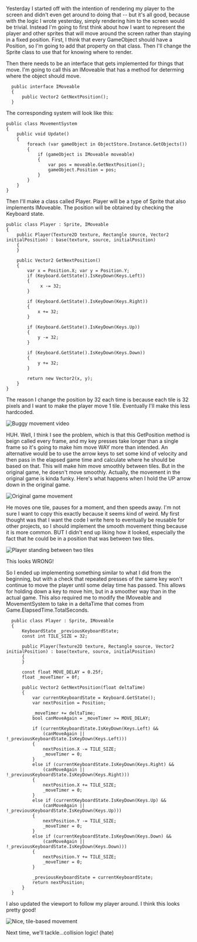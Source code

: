 Yesterday I started off with the intention of rendering my player to the screen and didn't even get around to doing that -- but it's all good, because with the logic I wrote yesterday, simply rendering him to the screen would be trivial. Instead I'm going to first think about how I want to represent the player and other sprites that will move around the screen rather than staying in a fixed position. First, I think that every GameObject should have a Position, so I'm going to add that property on that class. Then I'll change the Sprite class to use that for knowing where to render.

Then there needs to be an interface that gets implemented for things that move. I'm going to call this an IMoveable that has a method for determing where the object should move.
```
  public interface IMoveable
  {
      public Vector2 GetNextPosition();
  }
```
The corresponding system will look like this:
```
public class MovementSystem
{
    public void Update()
    {
        foreach (var gameObject in ObjectStore.Instance.GetObjects())
        {
            if (gameObject is IMoveable moveable)
            {
                var pos = moveable.GetNextPosition();
                gameObject.Position = pos;
            }
        }
    }
}
```
Then I'll make a class called Player. Player will be a type of Sprite that also implements IMoveable. The position will be obtained by checking the Keyboard state.
```
public class Player : Sprite, IMoveable
{
    public Player(Texture2D texture, Rectangle source, Vector2 initialPosition) : base(texture, source, initialPosition)
    {
    }

    public Vector2 GetNextPosition()
    {
        var x = Position.X; var y = Position.Y;
        if (Keyboard.GetState().IsKeyDown(Keys.Left))
        {
             x -= 32;
        }

        if (Keyboard.GetState().IsKeyDown(Keys.Right))
        {
            x += 32;
        }

        if (Keyboard.GetState().IsKeyDown(Keys.Up))
        {
            y -= 32;
        }

        if (Keyboard.GetState().IsKeyDown(Keys.Down))
        {
            y += 32;
        }

        return new Vector2(x, y);
    }
}
```
The reason I change the position by 32 each time is because each tile is 32 pixels and I want to make the player move 1 tile. Eventually I'll make this less hardcoded.

![Buggy movement video](https://github.com/toricook/cotw-devlog/blob/main/cotw/movement_bug.gif)

HUH. Well, I think I see the problem, which is that this GetPosition method is beign called every frame, and my key presses take longer than a single frame so it's going to make him move WAY more than intended. An alternative would be to use the arrow keys to set some kind of velocity and then pass in the elapsed game time and calculate where he should be based on that. This will make him move smoothly between tiles. But in the original game, he doesn't move smoothly. Actually, the movement in the original game is kinda funky. Here's what happens when I hold the UP arrow down in the original game.

![Original game movement](https://github.com/toricook/cotw-devlog/blob/main/cotw/real_game_movement.gif)

He moves one tile, pauses for a moment, and then speeds away. I'm not sure I want to copy this exactly because it seems kind of weird. My first thought was that I want the code I write here to eventually be reusable for other projects, so I should implement the smooth movement thing because it is more common. BUT I didn't end up liking how it looked, especially the fact that he could be in a position that was between two tiles.

![Player standing between two tiles](https://github.com/toricook/cotw-devlog/blob/main/cotw/bad.PNG)

This looks WRONG!

So I ended up implementing something similar to what I did from the beginning, but with a check that repeated presses of the same key won't continue to move the player until some delay time has passed. This allows for holding down a key to move him, but in a smoother way than in the actual game. This also required me to modify the IMoveable and MovementSystem to take in a deltaTime that comes from Game.ElapsedTime.TotalSeconds.
```
  public class Player : Sprite, IMoveable
  {
      KeyboardState _previousKeyboardState;
      const int TILE_SIZE = 32;

      public Player(Texture2D texture, Rectangle source, Vector2 initialPosition) : base(texture, source, initialPosition)
      {
      }

      const float MOVE_DELAY = 0.25f;
      float _moveTimer = 0f;

      public Vector2 GetNextPosition(float deltaTime)
      {
          var currentKeyboardState = Keyboard.GetState();
          var nextPosition = Position;

          _moveTimer += deltaTime;
          bool canMoveAgain = _moveTimer >= MOVE_DELAY;

          if (currentKeyboardState.IsKeyDown(Keys.Left) &&
              (canMoveAgain || !_previousKeyboardState.IsKeyDown(Keys.Left)))
          {
              nextPosition.X -= TILE_SIZE;
              _moveTimer = 0;
          }
          else if (currentKeyboardState.IsKeyDown(Keys.Right) &&
              (canMoveAgain || !_previousKeyboardState.IsKeyDown(Keys.Right)))
          {
              nextPosition.X += TILE_SIZE;
              _moveTimer = 0;
          }
          else if (currentKeyboardState.IsKeyDown(Keys.Up) &&
              (canMoveAgain || !_previousKeyboardState.IsKeyDown(Keys.Up)))
          {
              nextPosition.Y -= TILE_SIZE;
              _moveTimer = 0;
          }
          else if (currentKeyboardState.IsKeyDown(Keys.Down) &&
              (canMoveAgain || !_previousKeyboardState.IsKeyDown(Keys.Down)))
          {
              nextPosition.Y += TILE_SIZE;
              _moveTimer = 0;
          }

          _previousKeyboardState = currentKeyboardState;
          return nextPosition;
      }
  }
```
I also updated the viewport to follow my player around. I think this looks pretty good!

![Nice, tile-based movement](https://github.com/toricook/cotw-devlog/blob/main/cotw/final_movement.gif)

Next time, we'll tackle...collision logic! (hate)


